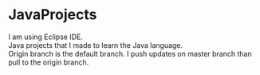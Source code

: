 # JavaProjects
I am using Eclipse IDE.<br/>
Java projects that I made to learn the Java language.<br/>
Origin branch is the default branch. I push updates on master branch than pull to the origin branch.<br/>
